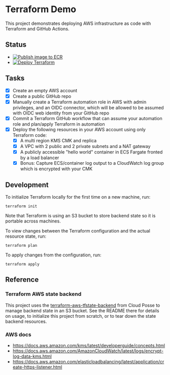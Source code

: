 # Terraform Demo

This project demonstrates deploying AWS infrastructure as code with Terraform and GitHub Actions.

## Status

- [![Publish image to ECR](https://github.com/thecodesmith/terraform-demo/actions/workflows/build-image.yaml/badge.svg)](https://github.com/thecodesmith/terraform-demo/actions/workflows/build-image.yaml)
- [![Deploy Terraform](https://github.com/thecodesmith/terraform-demo/actions/workflows/deploy.yaml/badge.svg)](https://github.com/thecodesmith/terraform-demo/actions/workflows/deploy.yaml)

## Tasks

- [x] Create an empty AWS account
- [x] Create a public GitHub repo
- [x] Manually create a Terraform automation role in AWS with admin privileges, and an OIDC connector, which will be allowed to be assumed with OIDC web identity from your GitHub repo
- [x] Commit a Terraform GitHub workflow that can assume your automation role and plan/apply Terraform in automation
- [x] Deploy the following resources in your AWS account using only Terraform code:
   - [x] A multi region KMS CMK and replica
   - [x] A VPC with 2 public and 2 private subnets and a NAT gateway
   - [x] A publicly accessible "hello world" container in ECS Fargate fronted by a load balancer
   - [x] Bonus: Capture ECS/container log output to a CloudWatch log group which is encrypted with your CMK

## Development

To initialize Terraform locally for the first time on a new machine, run:

    terraform init

Note that Terraform is using an S3 bucket to store backend state so it is portable across machines.

To view changes between the Terraform configuration and the actual resource state, run:

    terraform plan

To apply changes from the configuration, run:

    terraform apply

## Reference

### Terraform AWS state backend

This project uses the [terraform-aws-tfstate-backend](https://github.com/cloudposse/terraform-aws-tfstate-backend) from Cloud Posse to manage backend state in an S3 bucket. See the README there for details on usage, to initialize this project from scratch, or to tear down the state backend resources.

### AWS docs

- https://docs.aws.amazon.com/kms/latest/developerguide/concepts.html
- https://docs.aws.amazon.com/AmazonCloudWatch/latest/logs/encrypt-log-data-kms.html
- https://docs.aws.amazon.com/elasticloadbalancing/latest/application/create-https-listener.html
